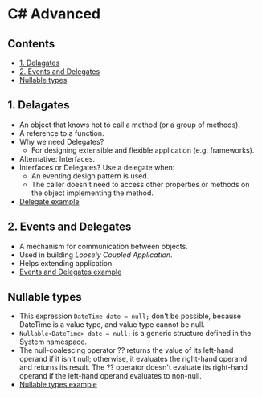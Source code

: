 # C# Advanced <!-- omit in toc -->

## Contents <!-- omit in toc -->

- [1. Delagates](#1-delagates)
- [2. Events and Delegates](#2-events-and-delegates)
- [Nullable types](#nullable-types)

## 1. Delagates

- An object that knows hot to call a method (or a group of methods).
- A reference to a function.
- Why we need Delegates?
  - For designing extensible and flexible application (e.g. frameworks).
- Alternative: Interfaces.
- Interfaces or Delegates? Use a delegate when:
  - An eventing design pattern is used.
  - The caller doesn't need to access other properties or methods on the object implementing the method.
- [Delegate example](Delegates/)

## 2. Events and Delegates

- A mechanism for communication between objects.
- Used in building _Loosely Coupled Application_.
- Helps extending application.
- [Events and Delegates example](EventsAndDelegates/)

## Nullable types

- This expression `DateTime date = null;` don't be possible, because DateTime is a value type, and value type cannot be null.
- `Nullable<DateTime> date = null;` is a generic structure defined in the System namespace.
- The null-coalescing operator ?? returns the value of its left-hand operand if it isn't null; otherwise, it evaluates the right-hand operand and returns its result. The ?? operator doesn't evaluate its right-hand operand if the left-hand operand evaluates to non-null.
- [Nullable types example](NullableTypes/)